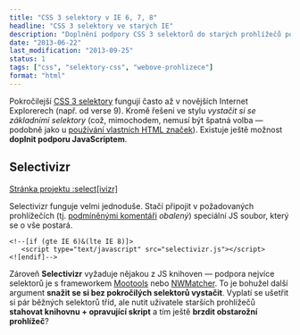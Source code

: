 ```yaml
---
title: "CSS 3 selektory v IE 6, 7, 8"
headline: "CSS 3 selektory ve starých IE"
description: "Doplnění podpory CSS 3 selektorů do starých prohlížečů pomocí JavaScriptu."
date: "2013-06-22"
last_modification: "2013-09-25"
status: 1
tags: ["css", "selektory-css", "webove-prohlizece"]
format: "html"
---
```


<p>Pokročilejší <a href="/css-selektory">CSS 3 selektory</a> fungují často až v novějších Internet Explorerech (např. od verse 9). Kromě řešení ve stylu <i>vystačit si se základními selektory</i> (což, mimochodem, nemusí být špatná volba — podobně jako u <a href="/vlastni-html-znacky">používání vlastních HTML značek</a>). Existuje ještě možnost <b>doplnit podporu JavaScriptem</b>.</p>

<h2 id="selectivizr">Selectivizr</h2>
<p><a href="http://selectivizr.com/" class="button">Stránka projektu :select[ivizr]</a></p>
<p>Selectivizr funguje velmi jednoduše. Stačí připojit v požadovaných prohlížečích (tj. <a href="/podminene-komentare">podmíněnými komentáři</a> <i>obalený</i>) speciální JS soubor, který se o vše postará.</p>

<pre><code>&lt;!--[if (gte IE 6)&(lte IE 8)]>
   &lt;script type="text/javascript" src="selectivizr.js">&lt;/script>
&lt;![endif]--></code></pre>

<p>Zároveň <b>Selectivizr</b> vyžaduje nějakou z JS knihoven — podpora nejvíce selektorů je s frameworkem <a href="http://mootools.net/">Mootools</a> nebo <a href="http://javascript.nwbox.com/NWMatcher/">NWMatcher</a>. To je bohužel další argument <b>snažit se si bez pokročilých selektorů vystačit</b>. Vyplatí se ušetřit si pár běžných selektorů tříd, ale nutit uživatele starších prohlížečů <b>stahovat knihovnu + opravující skript</b> a tím ještě <b>brzdit obstarožní prohlížeč</b>?</p>

